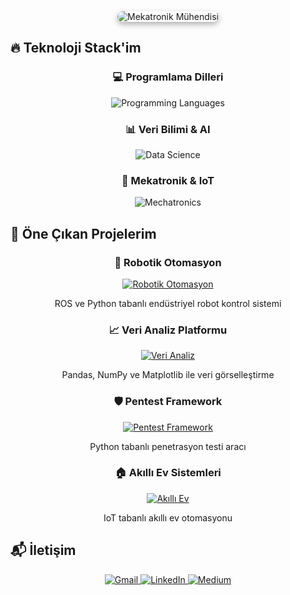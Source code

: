 <div align="center">
  <!-- Başlık görseli -->
  <img src="https://via.placeholder.com/900x150.png?text=Mekatronik+M%C3%BChendisi" alt="Mekatronik Mühendisi" style="border-radius: 10px; box-shadow: 0 4px 10px rgba(0,0,0,0.3);" />
</div>

## 🔥 Teknoloji Stack'im

<div align="center">
  <h3>💻 Programlama Dilleri</h3>
  <img src="https://skillicons.dev/icons?i=python,cpp,cs,matlab,java&theme=dark" alt="Programming Languages" />
  
  <h3>📊 Veri Bilimi & AI</h3>
  <img src="https://skillicons.dev/icons?i=pandas,numpy,tensorflow,pytorch,keras,scikit&theme=dark" alt="Data Science" />
  
  <h3>🤖 Mekatronik & IoT</h3>
  <img src="https://skillicons.dev/icons?i=arduino,raspberrypi,aws,azure&theme=dark" alt="Mechatronics" />
</div>

## 🚀 Öne Çıkan Projelerim

<div align="center">
  <!-- Proje 1 -->
  <h3>🤖 Robotik Otomasyon</h3>
  <a href="https://github.com/caglarbey/robotik-otomasyon">
    <img src="https://github-readme-stats.vercel.app/api/pin/?username=caglarbey&repo=robotik-otomasyon&theme=radical&show_owner=true" alt="Robotik Otomasyon" />
  </a>
  <p>ROS ve Python tabanlı endüstriyel robot kontrol sistemi</p>

  <!-- Proje 2 -->
  <h3>📈 Veri Analiz Platformu</h3>
  <a href="https://github.com/caglarbey/veri-analiz">
    <img src="https://github-readme-stats.vercel.app/api/pin/?username=caglarbey&repo=veri-analiz&theme=radical&show_owner=true" alt="Veri Analiz" />
  </a>
  <p>Pandas, NumPy ve Matplotlib ile veri görselleştirme</p>

  <!-- Proje 3 -->
  <h3>🛡️ Pentest Framework</h3>
  <a href="https://github.com/caglarbey/pentest-framework">
    <img src="https://github-readme-stats.vercel.app/api/pin/?username=caglarbey&repo=pentest-framework&theme=radical&show_owner=true" alt="Pentest Framework" />
  </a>
  <p>Python tabanlı penetrasyon testi aracı</p>

  <!-- Proje 4 -->
  <h3>🏠 Akıllı Ev Sistemleri</h3>
  <a href="https://github.com/caglarbey/akilli-ev">
    <img src="https://github-readme-stats.vercel.app/api/pin/?username=caglarbey&repo=akilli-ev&theme=radical&show_owner=true" alt="Akıllı Ev" />
  </a>
  <p>IoT tabanlı akıllı ev otomasyonu</p>
</div>

## 📬 İletişim

<div align="center">
  <a href="mailto:caglarkapcak433@gmail.com">
    <img src="https://img.shields.io/badge/Gmail-D14836?style=for-the-badge&logo=gmail&logoColor=white" alt="Gmail" />
  </a>
  <a href="https://linkedin.com/in/caglarkapcak">
    <img src="https://img.shields.io/badge/LinkedIn-0A66C2?style=for-the-badge&logo=linkedin&logoColor=white" alt="LinkedIn" />
  </a>
  <a href="https://medium.com/@caglarkapcak433">
    <img src="https://img.shields.io/badge/Medium-000000?style=for-the-badge&logo=medium&logoColor=white" alt="Medium" />
  </a>
</div>
